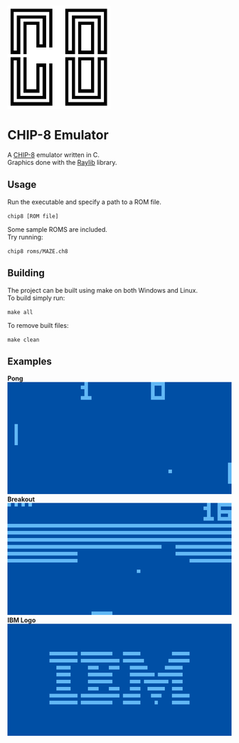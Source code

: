 
![logo](/assets/logo.png)

# CHIP-8 Emulator

A [CHIP-8](https://en.wikipedia.org/wiki/CHIP-8) emulator written in C.<br>
Graphics done with the [Raylib](https://www.raylib.com/) library.<br>

## Usage

Run the executable and specify a path to a ROM file.

`chip8 [ROM file]`

Some sample ROMS are included.<br>
Try running:

`chip8 roms/MAZE.ch8`

## Building

The project can be built using make on both Windows and Linux.<br>
To build simply run:<br>

`make all` 

To remove built files:

`make clean`

## Examples

**Pong**
![pong](/assets/pong.png)
**Breakout**
![breakout](/assets/breakout.png)
**IBM Logo**
![ibm](/assets/ibm.png)
